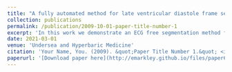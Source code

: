 ```yaml
---
title: "A fully automated method for late ventricular diastole frame selection in post-dive echocardiography without ECG gating"
collection: publications
permalink: /publication/2009-10-01-paper-title-number-1
excerpt: 'In this work we demonstrate an ECG free segmentation method for echocardiograms.'
date: 2021-03-01
venue: 'Undersea and Hyperbaric Medicine'
citation: 'Your Name, You. (2009). &quot;Paper Title Number 1.&quot; <i>Journal 1</i>. 1(1).'
paperurl: '[Download paper here](http://emarkley.github.io/files/paper6.pdf)'
---
```

